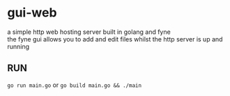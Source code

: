 # gui-web
a simple http web hosting server built in golang and fyne   
the fyne gui allows you to add and edit files whilst the http server is up and running

## RUN
`go run main.go` or `go build main.go && ./main`
